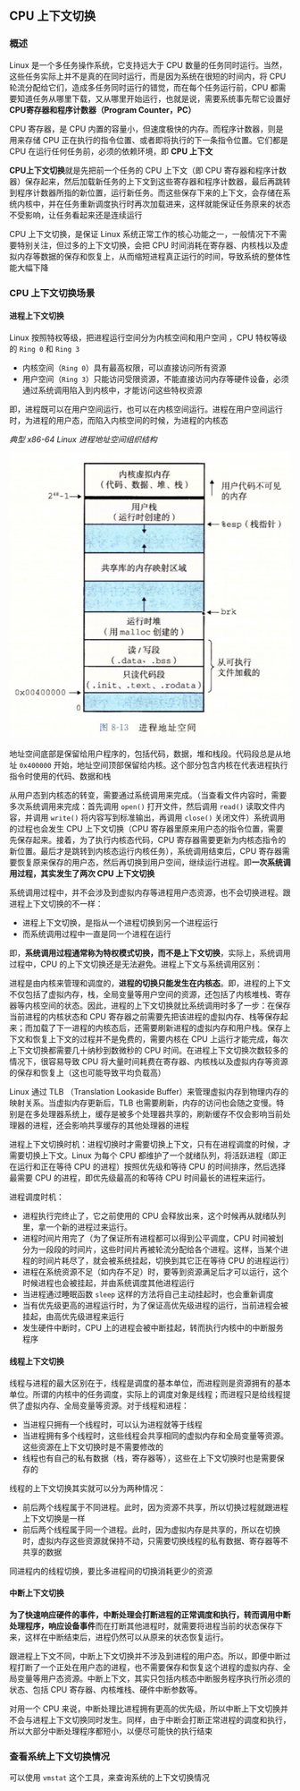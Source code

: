 ## CPU 上下文切换

### 概述

Linux 是一个多任务操作系统，它支持远大于 CPU 数量的任务同时运行。当然，这些任务实际上并不是真的在同时运行，而是因为系统在很短的时间内，将 CPU 轮流分配给它们，造成多任务同时运行的错觉，而在每个任务运行前，CPU 都需要知道任务从哪里下载，又从哪里开始运行，也就是说，需要系统事先帮它设置好 **CPU寄存器和程序计数器（Program Counter，PC）**

CPU 寄存器，是 CPU 内置的容量小，但速度极快的内存。而程序计数器，则是用来存储 CPU 正在执行的指令位置、或者即将执行的下一条指令位置。它们都是 CPU 在运行任何任务前，必须的依赖环境，即 **CPU 上下文**

**CPU上下文切换**就是先把前一个任务的 CPU 上下文（即 CPU 寄存器和程序计数器）保存起来，然后加载新任务的上下文到这些寄存器和程序计数器，最后再跳转到程序计数器所指的新位置，运行新任务。而这些保存下来的上下文，会存储在系统内核中，并在任务重新调度执行时再次加载进来，这样就能保证任务原来的状态不受影响，让任务看起来还是连续运行

CPU 上下文切换，是保证 Linux 系统正常工作的核心功能之一，一般情况下不需要特别关注，但过多的上下文切换，会把 CPU 时间消耗在寄存器、内核栈以及虚拟内存等数据的保存和恢复上，从而缩短进程真正运行的时间，导致系统的整体性能大幅下降

### CPU 上下文切换场景

#### 进程上下文切换

Linux 按照特权等级，把进程运行空间分为内核空间和用户空间 ，CPU 特权等级的 `Ring 0` 和 `Ring 3`

- 内核空间（`Ring 0`）具有最高权限，可以直接访问所有资源
- 用户空间（`Ring 3`）只能访问受限资源，不能直接访问内存等硬件设备，必须通过系统调用陷入到内核中，才能访问这些特权资源

即，进程既可以在用户空间运行，也可以在内核空间运行。进程在用户空间运行时，为进程的用户态，而陷入内核空间的时候，为进程的内核态

*典型 x86-64 Linux 进程地址空间组织结构*

![](./Images/进程地址空间组织结构.png)

地址空间底部是保留给用户程序的，包括代码，数据，堆和栈段。代码段总是从地址 `0x400000` 开始，地址空间顶部保留给内核。这个部分包含内核在代表进程执行指令时使用的代码、数据和栈

从用户态到内核态的转变，需要通过系统调用来完成。（当查看文件内容时，需要多次系统调用来完成：首先调用 `open()` 打开文件，然后调用 `read()` 读取文件内容，并调用 `write()` 将内容写到标准输出，再调用 `close()` 关闭文件）系统调用的过程也会发生 CPU 上下文切换（CPU 寄存器里原来用户态的指令位置，需要先保存起来。接着，为了执行内核态代码，CPU 寄存器需要更新为内核态指令的新位置。最后才是跳转到内核态运行内核任务），系统调用结束后，CPU 寄存器需要恢复原来保存的用户态，然后再切换到用户空间，继续运行进程。即**一次系统调用过程，其实发生了两次 CPU 上下文切换**

系统调用过程中，并不会涉及到虚拟内存等进程用户态资源，也不会切换进程。跟进程上下文切换的不一样：

* 进程上下文切换，是指从一个进程切换到另一个进程运行
* 而系统调用过程中一直是同一个进程在运行

即，**系统调用过程通常称为特权模式切换，而不是上下文切换**，实际上，系统调用过程中，CPU 的上下文切换还是无法避免。进程上下文与系统调用区别：

进程是由内核来管理和调度的，**进程的切换只能发生在内核态**。即，进程的上下文不仅包括了虚拟内存，栈，全局变量等用户空间的资源，还包括了内核堆栈、寄存器等内核空间的状态。因此，进程的上下文切换就比系统调用时多了一步：在保存当前进程的内核状态和 CPU 寄存器之前需要先把该进程的虚拟内存、栈等保存起来；而加载了下一进程的内核态后，还需要刷新进程的虚拟内存和用户栈。保存上下文和恢复上下文的过程并不是免费的，需要内核在 CPU 上运行才能完成，每次上下文切换都需要几十纳秒到数微秒的 CPU 时间。在进程上下文切换次数较多的情况下，很容易导致 CPU 将大量时间耗费在寄存器、内核栈以及虚拟内存等资源的保存和恢复上（这也可能导致平均负载高）

Linux 通过 TLB （Translation Lookaside Buffer）来管理虚拟内存到物理内存的映射关系。当虚拟内存更新后，TLB 也需要刷新，内存的访问也会随之变慢。特别是在多处理器系统上，缓存是被多个处理器共享的，刷新缓存不仅会影响当前处理器的进程，还会影响共享缓存的其他处理器的进程

进程上下文切换时机：进程切换时才需要切换上下文，只有在进程调度的时候，才需要切换上下文。Linux 为每个 CPU 都维护了一个就绪队列，将活跃进程（即正在运行和正在等待 CPU 的进程）按照优先级和等待 CPU 的时间排序，然后选择最需要 CPU 的进程，即优先级最高的和等待 CPU 时间最长的进程来运行。

进程调度时机：

* 进程执行完终止了，它之前使用的 CPU 会释放出来，这个时候再从就绪队列里，拿一个新的进程过来运行。
* 进程时间片用完了（为了保证所有进程都可以得到公平调度，CPU 时间被划分为一段段的时间片，这些时间片再被轮流分配给各个进程。这样，当某个进程的时间片耗尽了，就会被系统挂起，切换到其它正在等待 CPU 的进程运行）
* 进程在系统资源不足（如内存不足）时，要等到资源满足后才可以运行，这个时候进程也会被挂起，并由系统调度其他进程运行
* 当进程通过睡眠函数 `sleep` 这样的方法将自己主动挂起时，也会重新调度
* 当有优先级更高的进程运行时，为了保证高优先级进程的运行，当前进程会被挂起，由高优先级进程来运行
* 发生硬件中断时，CPU 上的进程会被中断挂起，转而执行内核中的中断服务程序

#### 线程上下文切换

线程与进程的最大区别在于，线程是调度的基本单位，而进程则是资源拥有的基本单位。所谓的内核中的任务调度，实际上的调度对象是线程；而进程只是给线程提供了虚拟内存、全局变量等资源。对于线程和进程：

* 当进程只拥有一个线程时，可以认为进程就等于线程
* 当进程拥有多个线程时，这些线程会共享相同的虚拟内存和全局变量等资源。这些资源在上下文切换时是不需要修改的
* 线程也有自己的私有数据（栈，寄存器等），这些在上下文切换时也是需要保存的

线程的上下文切换其实就可以分为两种情况：

* 前后两个线程属于不同进程。此时，因为资源不共享，所以切换过程就跟进程上下文切换是一样
* 前后两个线程属于同一个进程。此时，因为虚拟内存是共享的，所以在切换时，虚拟内存这些资源就保持不动，只需要切换线程的私有数据、寄存器等不共享的数据

同进程内的线程切换，要比多进程间的切换消耗更少的资源

#### 中断上下文切换

**为了快速响应硬件的事件，中断处理会打断进程的正常调度和执行，转而调用中断处理程序，响应设备事件**而在打断其他进程时，就需要将进程当前的状态保存下来，这样在中断结束后，进程仍然可以从原来的状态恢复运行。

跟进程上下文不同，中断上下文切换并不涉及到进程的用户态。所以，即便中断过程打断了一个正处在用户态的进程，也不需要保存和恢复这个进程的虚拟内存、全局变量等用户态资源。中断上下文，其实只包括内核态中断服务程序执行所必须的状态、包括 CPU 寄存器、内核堆栈、硬件中断参数等。

对用一个 CPU 来说，中断处理比进程拥有更高的优先级，所以中断上下文切换并不会与进程上下文切换同时发生。同样，由于中断会打断正常进程的调度和执行，所以大部分中断处理程序都短小，以便尽可能快的执行结束

### 查看系统上下文切换情况

可以使用 `vmstat` 这个工具，来查询系统的上下文切换情况

